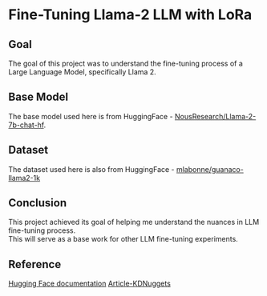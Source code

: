 # Fine-Tuning Llama-2 LLM with LoRa

## Goal
The goal of this project was to understand the fine-tuning process of a Large Language Model, specifically Llama 2.

## Base Model
The base model used here is from HuggingFace - [NousResearch/Llama-2-7b-chat-hf](https://huggingface.co/NousResearch/Llama-2-7b-chat-hf).

## Dataset
The dataset used here is also from HuggingFace - [mlabonne/guanaco-llama2-1k](https://huggingface.co/datasets/mlabonne/guanaco-llama2-1k)

## Conclusion
This project achieved its goal of helping me understand the nuances in LLM fine-tuning process.  
This will serve as a base work for other LLM fine-tuning experiments.  

## Reference
[Hugging Face documentation](https://huggingface.co/docs)
[Article-KDNuggets](https://www.kdnuggets.com/fine-tuning-llamav2-with-qlora-on-google-colab-for-free)
